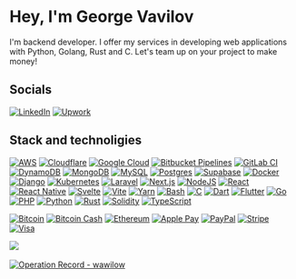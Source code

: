 # Hey, I'm George Vavilov
I'm backend developer. I offer my services in developing web applications 
with Python, Golang, Rust and C. Let's team up on your project to make 
money!

[comment]: <![my photo](public/linkedin_compress.jpg "It's me")>

## Socials
[![LinkedIn](https://img.shields.io/badge/LinkedIn-%230077B5.svg?logo=linkedin&logoColor=white)](https://www.linkedin.com/in/wawilow/)
[![Upwork](https://img.shields.io/badge/Upwork-6FDA44?logo=upwork&logoColor=fff)](https://www.upwork.com/freelancers/~0185d12b5ab378854d)
<br />

## Stack and technoligies
[![AWS](https://img.shields.io/badge/AWS-%23FF9900.svg?logo=amazon-web-services&logoColor=white)](#)
[![Cloudflare](https://img.shields.io/badge/Cloudflare-F38020?logo=Cloudflare&logoColor=white)](#)
[![Google Cloud](https://img.shields.io/badge/Google%20Cloud-%234285F4.svg?logo=google-cloud&logoColor=white)](#)
[![Bitbucket Pipelines](https://img.shields.io/badge/Bitbucket_Pipelines-0052CC?logo=bitbucket&logoColor=white)](#)
[![GitLab CI](https://img.shields.io/badge/GitLab%20CI-FC6D26?logo=gitlab&logoColor=fff)](#)
[![DynamoDB](https://img.shields.io/badge/DynamoDB-4053D6?logo=amazondynamodb&logoColor=fff)](#)
[![MongoDB](https://img.shields.io/badge/MongoDB-%234ea94b.svg?logo=mongodb&logoColor=white)](#)
[![MySQL](https://img.shields.io/badge/MySQL-4479A1?logo=mysql&logoColor=fff)](#)
[![Postgres](https://img.shields.io/badge/Postgres-%23316192.svg?logo=postgresql&logoColor=white)](#)
[![Supabase](https://img.shields.io/badge/Supabase-3FCF8E?logo=supabase&logoColor=fff)](#)
[![Docker](https://img.shields.io/badge/Docker-2496ED?logo=docker&logoColor=fff)](#)
[![Django](https://img.shields.io/badge/Django-%23092E20.svg?logo=django&logoColor=white)](#)
[![Kubernetes](https://img.shields.io/badge/Kubernetes-326CE5?logo=kubernetes&logoColor=fff)](#)
[![Laravel](https://img.shields.io/badge/Laravel-%23FF2D20.svg?logo=laravel&logoColor=white)](#)
[![Next.js](https://img.shields.io/badge/Next.js-black?logo=next.js&logoColor=white)](#)
[![NodeJS](https://img.shields.io/badge/Node.js-6DA55F?logo=node.js&logoColor=white)](#)
[![React](https://img.shields.io/badge/React-%2320232a.svg?logo=react&logoColor=%2361DAFB)](#)
[![React Native](https://img.shields.io/badge/React_Native-%2320232a.svg?logo=react&logoColor=%2361DAFB)](#)
[![Svelte](https://img.shields.io/badge/Svelte-%23f1413d.svg?logo=svelte&logoColor=white)](#)
[![Vite](https://img.shields.io/badge/Vite-646CFF?logo=vite&logoColor=fff)](#)
[![Yarn](https://img.shields.io/badge/Yarn-2C8EBB?logo=yarn&logoColor=fff)](#)
[![Bash](https://img.shields.io/badge/Bash-4EAA25?logo=gnubash&logoColor=fff)](#)
[![C](https://img.shields.io/badge/C-00599C?logo=c&logoColor=white)](#)
[![Dart](https://img.shields.io/badge/Dart-%230175C2.svg?logo=dart&logoColor=white)](#)
[![Flutter](https://img.shields.io/badge/Flutter-02569B?logo=flutter&logoColor=fff)](#)
[![Go](https://img.shields.io/badge/Go-%2300ADD8.svg?&logo=go&logoColor=white)](#)
[![PHP](https://img.shields.io/badge/php-%23777BB4.svg?&logo=php&logoColor=white)](#)
[![Python](https://img.shields.io/badge/Python-3776AB?logo=python&logoColor=fff)](#)
[![Rust](https://img.shields.io/badge/Rust-%23000000.svg?e&logo=rust&logoColor=white)](#)
[![Solidity](https://img.shields.io/badge/Solidity-363636?logo=solidity&logoColor=fff)](#)
[![TypeScript](https://img.shields.io/badge/TypeScript-3178C6?logo=typescript&logoColor=fff)](#)


[![Bitcoin](https://img.shields.io/badge/Bitcoin-FF9900?logo=bitcoin&logoColor=white)](#)
[![Bitcoin Cash](https://img.shields.io/badge/Bitcoin%20Cash-0AC18E?logo=bitcoincash&logoColor=fff)](#)
[![Ethereum](https://img.shields.io/badge/Ethereum-3C3C3D?logo=ethereum&logoColor=white)](#)
[![Apple Pay](https://img.shields.io/badge/Apple%20Pay-000?logo=applepay&logoColor=fff)](#)
[![PayPal](https://img.shields.io/badge/PayPal-003087?logo=paypal&logoColor=fff)](#)
[![Stripe](https://img.shields.io/badge/Stripe-5851DD?logo=stripe&logoColor=fff)](#)
[![Visa](https://img.shields.io/badge/Visa-1A1F71?logo=visa&logoColor=fff)](#)

![](https://github-readme-stats.vercel.app/api/top-langs/?username=wawilow&size_weight=0.0&count_weight=0.5&byte_count=0.5&repo_count=0.5&theme=dark&hide_border=false&include_all_commits=false&count_private=false)

<p>
  <a href="https://github.com/wawilow">
    <img src="https://github-readme-stats.vercel.app/api?username=wawilow&show_icons=true&theme=graywhite&bg_color=000000&text_color=ffffff&icon_color=ffffff&title_color=ffffff&border_color=ffffff" alt="Operation Record - wawilow">
  </a>
</p>

